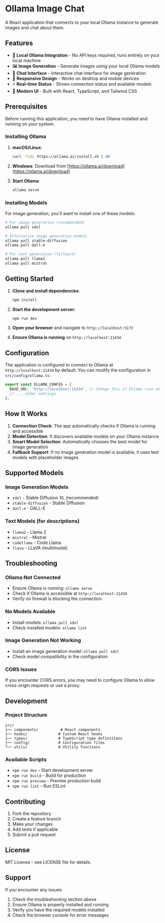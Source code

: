 # Ollama Image Chat

A React application that connects to your local Ollama instance to generate images and chat about them.

## Features

- 🔗 **Local Ollama Integration** - No API keys required, runs entirely on your local machine
- 🖼️ **Image Generation** - Generate images using your local Ollama models
- 💬 **Chat Interface** - Interactive chat interface for image generation
- 📱 **Responsive Design** - Works on desktop and mobile devices
- ⚡ **Real-time Status** - Shows connection status and available models
- 🎨 **Modern UI** - Built with React, TypeScript, and Tailwind CSS

## Prerequisites

Before running this application, you need to have Ollama installed and running on your system.

### Installing Ollama

1. **macOS/Linux**: 
   ```bash
   curl -fsSL https://ollama.ai/install.sh | sh
   ```

2. **Windows**: Download from [https://ollama.ai/download](https://ollama.ai/download)

3. **Start Ollama**:
   ```bash
   ollama serve
   ```

### Installing Models

For image generation, you'll want to install one of these models:

```bash
# For image generation (recommended)
ollama pull sdxl

# Alternative image generation models
ollama pull stable-diffusion
ollama pull dall-e

# For text generation (fallback)
ollama pull llama2
ollama pull mistral
```

## Getting Started

1. **Clone and install dependencies**:
   ```bash
   npm install
   ```

2. **Start the development server**:
   ```bash
   npm run dev
   ```

3. **Open your browser** and navigate to `http://localhost:5173`

4. **Ensure Ollama is running** on `http://localhost:11434`

## Configuration

The application is configured to connect to Ollama at `http://localhost:11434` by default. You can modify the configuration in `src/config/ollama.ts`:

```typescript
export const OLLAMA_CONFIG = {
  BASE_URL: 'http://localhost:11434', // Change this if Ollama runs on a different port
  // ... other settings
};
```

## How It Works

1. **Connection Check**: The app automatically checks if Ollama is running and accessible
2. **Model Detection**: It discovers available models on your Ollama instance
3. **Smart Model Selection**: Automatically chooses the best model for image generation
4. **Fallback Support**: If no image generation model is available, it uses text models with placeholder images

## Supported Models

### Image Generation Models
- `sdxl` - Stable Diffusion XL (recommended)
- `stable-diffusion` - Stable Diffusion
- `dall-e` - DALL-E

### Text Models (for descriptions)
- `llama2` - Llama 2
- `mistral` - Mistral
- `codellama` - Code Llama
- `llava` - LLaVA (multimodal)

## Troubleshooting

### Ollama Not Connected
- Ensure Ollama is running: `ollama serve`
- Check if Ollama is accessible at `http://localhost:11434`
- Verify no firewall is blocking the connection

### No Models Available
- Install models: `ollama pull sdxl`
- Check installed models: `ollama list`

### Image Generation Not Working
- Install an image generation model: `ollama pull sdxl`
- Check model compatibility in the configuration

### CORS Issues
If you encounter CORS errors, you may need to configure Ollama to allow cross-origin requests or use a proxy.

## Development

### Project Structure
```
src/
├── components/          # React components
├── hooks/              # Custom React hooks
├── types/              # TypeScript type definitions
├── config/             # Configuration files
└── utils/              # Utility functions
```

### Available Scripts
- `npm run dev` - Start development server
- `npm run build` - Build for production
- `npm run preview` - Preview production build
- `npm run lint` - Run ESLint

## Contributing

1. Fork the repository
2. Create a feature branch
3. Make your changes
4. Add tests if applicable
5. Submit a pull request

## License

MIT License - see LICENSE file for details.

## Support

If you encounter any issues:
1. Check the troubleshooting section above
2. Ensure Ollama is properly installed and running
3. Verify you have the required models installed
4. Check the browser console for error messages 